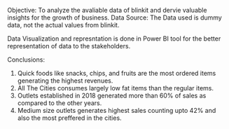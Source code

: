 Objective: To analyze the avaliable data of blinkit and dervie valuable insights for the growth of business.
Data Source: The Data used is dummy data, not the actual values from blinkit.

Data Visualization and represntation is done in Power BI tool for the better representation of data to the stakeholders.

Conclusions:
1. Quick foods like snacks, chips, and fruits are the most ordered items generating the highest revenues.
2. All The Cities consumes largely low fat items than the regular items.
3. Outlets established in 2018 generated more than 60% of sales as compared to the other years.
4. Medium size outlets generates highest sales counting upto 42% and also the most preffered in the cities.
